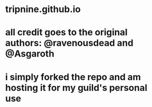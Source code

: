 # tripnine.github.io
 

# all credit goes to the original authors: @ravenousdead and @Asgaroth
# i simply forked the repo and am hosting it for my guild's personal use